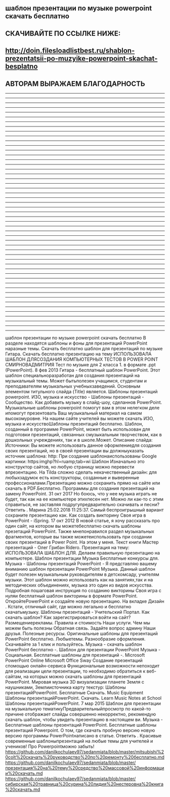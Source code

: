 шаблон презентации по музыке powerpoint скачать бесплатно
--------------------------------------------------
СКАЧИВАЙТЕ ПО ССЫЛКЕ НИЖЕ:
--------------------------------------------------
http://doin.filesloadlistbest.ru/shablon-prezentatsii-po-muzyike-powerpoint-skachat-besplatno
--------------------------------------------------
АВТОРАМ ВЫРАЖАЕМ БЛАГОДАРНОСТЬ
--------------------------------------------------
--------------------------------------------------
--------------------------------------------------
--------------------------------------------------
--------------------------------------------------
--------------------------------------------------
--------------------------------------------------
--------------------------------------------------
--------------------------------------------------
--------------------------------------------------
--------------------------------------------------
--------------------------------------------------
--------------------------------------------------
--------------------------------------------------
--------------------------------------------------
--------------------------------------------------
--------------------------------------------------
--------------------------------------------------
--------------------------------------------------
--------------------------------------------------
--------------------------------------------------
--------------------------------------------------
--------------------------------------------------
--------------------------------------------------
--------------------------------------------------
--------------------------------------------------
--------------------------------------------------
--------------------------------------------------
--------------------------------------------------
--------------------------------------------------
--------------------------------------------------
--------------------------------------------------
--------------------------------------------------
--------------------------------------------------
--------------------------------------------------
--------------------------------------------------
--------------------------------------------------
--------------------------------------------------
--------------------------------------------------
--------------------------------------------------
--------------------------------------------------
--------------------------------------------------
--------------------------------------------------
--------------------------------------------------
--------------------------------------------------
--------------------------------------------------
--------------------------------------------------
--------------------------------------------------
--------------------------------------------------
--------------------------------------------------
--------------------------------------------------
--------------------------------------------------
шаблон презентации по музыке powerpoint скачать бесплатно В разделе находятся шаблоны и фоны для презентаций PowerPoint наразные темы. Скачать бесплатно шаблон для презентаций по музыке Гитара. Скачать бесплатно презентацию на тему ИСПОЛЬЗОВАЛА ШАБЛОН ДЛЯСОЗДАНИЯ КОМПЬЮТЕРНЫХ ТЕСТОВ В POWER POINT СМИРНОВАДМИТРИЯ Тест по музыке для 2 класса 1. в формате .ppt (PowerPoint). 8 фев 2013  Гитара - бесплатный шаблон PowerPoint. Этот шаблон специальноразработан для создания презентаций на музыкальный темы. Может бытьполезен учащимся, студентам и преподавателям музыкальных учебныхзаведений. Основным элементом титульного слайда (Title) является. Шаблоны презентаций powerpoint. ИЗО, музыка и искусство - Шаблоны презентаций - Сообщество. Как добавить музыку в слайд-шоу, сделаннов PowerPoint. Музыкальные шаблоны powerpoint помогут вам в этом нелегком деле ипомогут презентовать Ваш музыкальный материал на самом высокомуровне. На нашем сайте учителей вы можете скачать ИЗО, музыка и искусствоШаблоны презентаций бесплатно.  Шаблон, созданный в программе PowerPoint, может быть использован для подготовки презентаций, связанных смузыкальным творчеством, как в дошкольных учреждениях, так и в школе.Может. Описание слайда: Источники: Вы можете использовать данное оформлениедля создания своих презентаций, но в своей презентации вы должныуказать источник шаблона: http: При создание шаблонаиспользованы Google картинки: https:imghp?hl=ruamp;tab=wi Шаблон
Изначально это конструктор сайтов, но любую страницу можно перевести впрезентацию. На Tilda сложно сделать некачественный дизайн: для любыхзадумок есть конструкторы, созданные и выверенные профессионалами.Презентацию можно сохранить прямо на сайте или скачать в PDF.Бесплатно. Программы для создания презентаций на замену PowerPoint. 31 окт 2017  Но боюсь, что у нее музыка играть не будет, так как на ее компьютере этихпесен нет. Можно ли как-то с этим справиться, не заставляя подругупредварительно скачивать и песни? Ответить . Марина 25.02.2018 11:25:37. Самый беспроигрышный вариант  сохраните презентацию как. Как создать викторину Своя игра в PowerPoint - iSpring. 17 окт 2012  В новой статье, я хочу рассказать про один сайт, на котором вы можетебесплатно скачать шаблоны презетаций PowerPoint.  Также мнепонравился раздел музыкальных фрагментов, которые вы также можетеиспользовать при создании своих презентаций в Power Point. На этом у меня. Текст книги Мастер презентаций - Олег Грибан  Ridero. Презентация на тему: ИСПОЛЬЗОВАЛА ШАБЛОН ДЛЯ. Делаем правильную презентацию на компьютере. Шаблон презентации Музыка Бесплатные конкурсы для. Музыка - Шаблоны презентаций PowerPoint -
Я представляю вашему вниманию шаблон презентации PowerPoint Музыка. Данный шаблон будет полезен музыкальным руководителям в детскомсаду, учителям музыки. Этот шаблон можно использовать как на занятиях,так и на методических объединениях, музыка  это один из видов искусства. Подробная пошаговая инструкция по созданию викторины Своя игра с нуляи бесплатный шаблон викторины в формате PowerPoint.  ОткройтеPowerPoint и создайте новую презентацию. На вкладке Дизайн . Кстати,  отличный сайт, где можно легально и бесплатно скачатьмузыку. Шаблоны презентаций - Учительский Портал. Как скачать шаблон? Как зарегистрироваться  войти на сайт? Размещениерекламы. Правила и стоимость  Наши услуги. Чем мы можем быть полезны Обратная связь. Задайте вопрос админу  Наши друзья. Полезные ресурсы. Оригинальные шаблоны для презентаций PowerPoint бесплатно. Любыетемы. Разнообразие оформления. Скачивайте за 1 клик и пользуйтесь. Музыка - скачать шаблон PowerPoint бесплатно -. Шаблон для презентации PowerPoint Музыка - Социальная. Бесплатные шаблоны для презентаций -. Microsoft PowerPoint Online Microsoft Office Sway Создание презентаций спомощью онлайн-сервиса  Функциональные возможности  непоходит для реализации цели презентации, то необходимо обратиться к веб-сайтам, на которых можно скачать шаблоны для презентаций PowerPoint. Мировая музыка 3D визуализации планете Земля с наушниками, Землиисточника карту текстур:  Шаблоны презентацийPowerPoint. Бесплатные Скачать. Music Equipment Шаблоны презентацийPowerPoint. Скачать. Learn Music Notes at School Шаблоны презентацийPowerPoint.
7 мар 2015  Шаблон для презентации на музыкальную тематикуПредварительныйпросмотр по какой-то причине отображает слайды совершенно некорректно, рекомендую скачать шаблон, чтобы увидеть презентацию в настоящем ви. Музыка - Бесплатные шаблоны презентаций PowerPoint. Бесплатные шаблоны презентаций Powerpoint. О том, где скачать пробную версию новую версию программы PowerPointнаписано в статье. Ответить . Красивые современные шаблоныпрезентаций на любые темы для учителей и учеников!  Про Powerpointможно забыть!
https://github.com/danilkochulaev97/sedanmiata/blob/master/mitsubishi%20colt%20скачать%20руководство%20по%20ремонту%20бесплатно.md
https://github.com/danilkochulaev97/sedanmiata/blob/master/презентация%20на%20тему%20средство%20массовой%20информации%20скачать.md
https://github.com/danilkochulaev97/sedanmiata/blob/master/сибирская%20травница%20сурина%20лидия%20нестеровна%20книга%20скачать.md